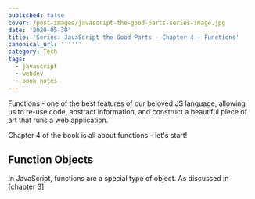 ```yaml
---
published: false
cover: /post-images/javascript-the-good-parts-series-image.jpg
date: '2020-05-30'
title: 'Series: JavaScript the Good Parts - Chapter 4 - Functions'
canonical_url: ''''''
category: Tech
tags:
  - javascript
  - webdev
  - book notes
---
```

Functions - one of the best features of our beloved JS language, allowing us to re-use code, abstract information, and construct a beautiful piece of art that runs a web application.

Chapter 4 of the book is all about functions - let's start!

## Function Objects

In JavaScript, functions are a special type of object. As discussed in [chapter 3]

